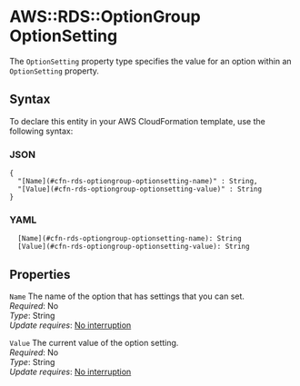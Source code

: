 # AWS::RDS::OptionGroup OptionSetting<a name="aws-properties-rds-optiongroup-optionsetting"></a>

The `OptionSetting` property type specifies the value for an option within an `OptionSetting` property\.

## Syntax<a name="aws-properties-rds-optiongroup-optionsetting-syntax"></a>

To declare this entity in your AWS CloudFormation template, use the following syntax:

### JSON<a name="aws-properties-rds-optiongroup-optionsetting-syntax.json"></a>

```
{
  "[Name](#cfn-rds-optiongroup-optionsetting-name)" : String,
  "[Value](#cfn-rds-optiongroup-optionsetting-value)" : String
}
```

### YAML<a name="aws-properties-rds-optiongroup-optionsetting-syntax.yaml"></a>

```
  [Name](#cfn-rds-optiongroup-optionsetting-name): String
  [Value](#cfn-rds-optiongroup-optionsetting-value): String
```

## Properties<a name="aws-properties-rds-optiongroup-optionsetting-properties"></a>

`Name` <a name="cfn-rds-optiongroup-optionsetting-name"></a>
The name of the option that has settings that you can set\.  
_Required_: No  
_Type_: String  
_Update requires_: [No interruption](https://docs.aws.amazon.com/AWSCloudFormation/latest/UserGuide/using-cfn-updating-stacks-update-behaviors.html#update-no-interrupt)

`Value` <a name="cfn-rds-optiongroup-optionsetting-value"></a>
The current value of the option setting\.  
_Required_: No  
_Type_: String  
_Update requires_: [No interruption](https://docs.aws.amazon.com/AWSCloudFormation/latest/UserGuide/using-cfn-updating-stacks-update-behaviors.html#update-no-interrupt)
